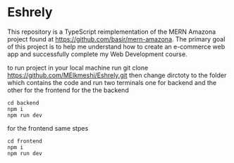 # Eshrely

This repository is a TypeScript reimplementation of the MERN Amazona project found at https://github.com/basir/mern-amazona. The primary goal of this project is to help me understand how to create an e-commerce web app and successfully complete my Web Development course.

to run project in your local machine run 
git clone https://github.com/MElkmeshi/Eshrely.git
then change dirctoty to the folder which contains the code
and run two terminals one for backend and the other for the frontend 
for the the backend
```console
cd backend 
npm i
npm run dev 
```
for the frontend same stpes
```console
cd frontend 
npm i
npm run dev 
```
